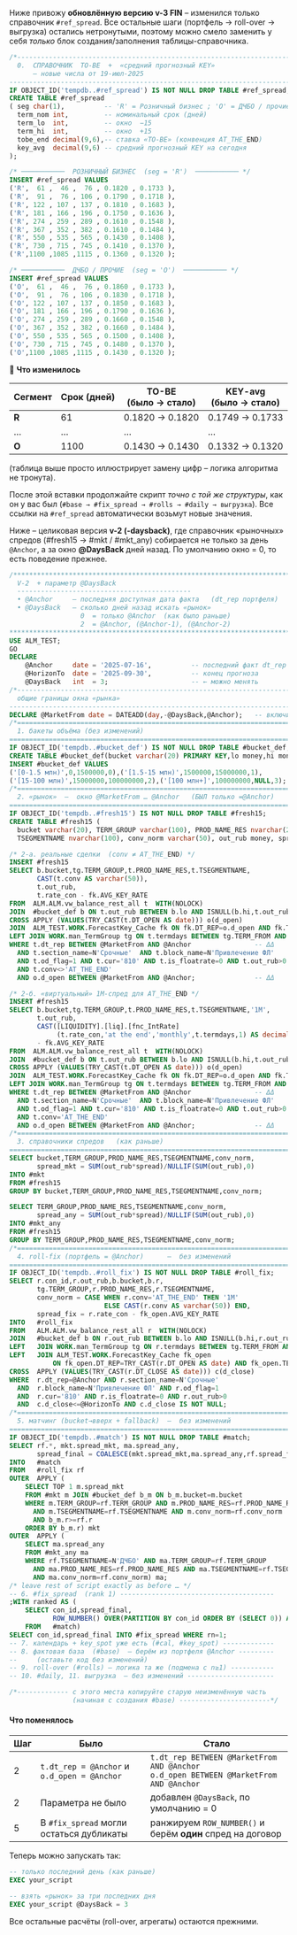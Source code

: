Ниже привожу **обновлённую версию v-3 FIN** – изменился только
справочник `#ref_spread`.
Все остальные шаги (портфель → roll-over → выгрузка) остались
нетронутыми, поэтому можно смело заменить у себя *только* блок
создания/заполнения таблицы-справочника.

```sql
/*-----------------------------------------------------------------------
  0.  СПРАВОЧНИК  TO-BE  +  «средний прогнозный KEY»
      — новые числа от 19-июл-2025
------------------------------------------------------------------------*/
IF OBJECT_ID('tempdb..#ref_spread') IS NOT NULL DROP TABLE #ref_spread;
CREATE TABLE #ref_spread
( seg char(1),          -- 'R' = Розничный бизнес ; 'O' = ДЧБО / прочие
  term_nom int,         -- номинальный срок (дней)
  term_lo  int,         -- окно  −15
  term_hi  int,         -- окно  +15
  tobe_end decimal(9,6),-- ставка «TO-BE» (конвенция AT_THE_END)
  key_avg  decimal(9,6) -- средний прогнозный KEY на сегодня
);

/* ───────────  РОЗНИЧНЫЙ БИЗНЕС  (seg = 'R')  ─────────── */
INSERT #ref_spread VALUES
('R',  61 ,  46 ,  76 , 0.1820 , 0.1733 ),
('R',  91 ,  76 , 106 , 0.1790 , 0.1718 ),
('R', 122 , 107 , 137 , 0.1810 , 0.1683 ),
('R', 181 , 166 , 196 , 0.1750 , 0.1636 ),
('R', 274 , 259 , 289 , 0.1610 , 0.1548 ),
('R', 367 , 352 , 382 , 0.1610 , 0.1484 ),
('R', 550 , 535 , 565 , 0.1430 , 0.1408 ),
('R', 730 , 715 , 745 , 0.1410 , 0.1370 ),
('R',1100 ,1085 ,1115 , 0.1360 , 0.1320 );

/* ───────────  ДЧБО / ПРОЧИЕ  (seg = 'O')  ─────────── */
INSERT #ref_spread VALUES
('O',  61 ,  46 ,  76 , 0.1860 , 0.1733 ),
('O',  91 ,  76 , 106 , 0.1830 , 0.1718 ),
('O', 122 , 107 , 137 , 0.1850 , 0.1683 ),
('O', 181 , 166 , 196 , 0.1790 , 0.1636 ),
('O', 274 , 259 , 289 , 0.1660 , 0.1548 ),
('O', 367 , 352 , 382 , 0.1660 , 0.1484 ),
('O', 550 , 535 , 565 , 0.1500 , 0.1408 ),
('O', 730 , 715 , 745 , 0.1480 , 0.1370 ),
('O',1100 ,1085 ,1115 , 0.1430 , 0.1320 );
```

📌 **Что изменилось**

| Сегмент | Срок (дней) | TO-BE <br>(было → стало) | KEY-avg <br>(было → стало) |
| ------- | ----------- | ------------------------ | -------------------------- |
| **R**   | 61          | 0.1820 → 0.1820          | 0.1749 → 0.1733            |
| …       | …           | …                        | …                          |
| **O**   | 1100        | 0.1430 → 0.1430          | 0.1332 → 0.1320            |

(таблица выше просто иллюстрирует замену цифр – логика
алгоритма не тронута).

После этой вставки продолжайте скрипт
*точно с той же структуры*, как он у вас был
(`#base → #fix_spread → #rolls → #daily → выгрузка`).
Все ссылки на `#ref_spread` автоматически возьмут новые значения.




Ниже – целиковая версия **v-2 (-daysback)**, где
справочник «рыночных» спредов (#fresh15 → #mkt / #mkt\_any) собирается не
только за день `@Anchor`, а за окно **@DaysBack** дней
назад. По умолчанию окно = 0, то есть поведение прежнее.

```sql
/**************************************************************************
  V-2  + параметр @DaysBack
  --------------------------------------------
  • @Anchor     – последняя доступная дата факта   (dt_rep портфеля)
  • @DaysBack   – сколько дней назад искать «рынок»
                  0  = только @Anchor  (как было раньше)
                  2  = @Anchor, (@Anchor-1), (@Anchor-2)
**************************************************************************/
USE ALM_TEST;
GO
DECLARE
    @Anchor     date = '2025-07-16',          -- последний факт dt_rep
    @HorizonTo  date = '2025-09-30',          -- конец прогноза
    @DaysBack   int  = 3;                     -- ← можно менять
/*-----------------------------------------------------------------------
  общие границы окна «рынка»
-----------------------------------------------------------------------*/
DECLARE @MarketFrom date = DATEADD(day,-@DaysBack,@Anchor);   -- включительно
/*=======================================================================
  1. бакеты объёма (без изменений)
=======================================================================*/
IF OBJECT_ID('tempdb..#bucket_def') IS NOT NULL DROP TABLE #bucket_def;
CREATE TABLE #bucket_def(bucket varchar(20) PRIMARY KEY,lo money,hi money,r tinyint);
INSERT #bucket_def VALUES
('[0-1.5 млн)',0,1500000,0),('[1.5-15 млн)',1500000,15000000,1),
('[15-100 млн)',15000000,100000000,2),('[100 млн+]',100000000,NULL,3);
/*=======================================================================
  2. «рынок»  –  окно @MarketFrom … @Anchor   (БЫЛ только =@Anchor)
=======================================================================*/
IF OBJECT_ID('tempdb..#fresh15') IS NOT NULL DROP TABLE #fresh15;
CREATE TABLE #fresh15 (
  bucket varchar(20), TERM_GROUP varchar(100), PROD_NAME_RES nvarchar(200),
  TSEGMENTNAME nvarchar(100), conv_norm varchar(50), out_rub money, spread decimal(18,6));

/* 2-а. реальные сделки  (conv ≠ AT_THE_END) */
INSERT #fresh15
SELECT b.bucket,tg.TERM_GROUP,t.PROD_NAME_RES,t.TSEGMENTNAME,
       CAST(t.conv AS varchar(50)),
       t.out_rub,
       t.rate_con - fk.AVG_KEY_RATE
FROM  ALM.ALM.vw_balance_rest_all t  WITH(NOLOCK)
JOIN  #bucket_def b ON t.out_rub BETWEEN b.lo AND ISNULL(b.hi,t.out_rub)
CROSS APPLY (VALUES(TRY_CAST(t.DT_OPEN AS date))) o(d_open)
JOIN  ALM_TEST.WORK.ForecastKey_Cache fk ON fk.DT_REP=o.d_open AND fk.TERM=t.termdays
LEFT JOIN WORK.man_TermGroup tg ON t.termdays BETWEEN tg.TERM_FROM AND tg.TERM_TO
WHERE t.dt_rep BETWEEN @MarketFrom AND @Anchor                -- ΔΔ
  AND t.section_name=N'Срочные'  AND t.block_name=N'Привлечение ФЛ'
  AND t.od_flag=1 AND t.cur='810' AND t.is_floatrate=0 AND t.out_rub>0
  AND t.conv<>'AT_THE_END'
  AND o.d_open BETWEEN @MarketFrom AND @Anchor;               -- ΔΔ

/* 2-б. «виртуальный» 1M-спред для AT_THE_END */
INSERT #fresh15
SELECT b.bucket,tg.TERM_GROUP,t.PROD_NAME_RES,t.TSEGMENTNAME,'1M',
       t.out_rub,
       CAST([LIQUIDITY].[liq].[fnc_IntRate]
            (t.rate_con,'at the end','monthly',t.termdays,1) AS decimal(18,6))
       - fk.AVG_KEY_RATE
FROM  ALM.ALM.vw_balance_rest_all t  WITH(NOLOCK)
JOIN  #bucket_def b ON t.out_rub BETWEEN b.lo AND ISNULL(b.hi,t.out_rub)
CROSS APPLY (VALUES(TRY_CAST(t.DT_OPEN AS date))) o(d_open)
JOIN  ALM_TEST.WORK.ForecastKey_Cache fk ON fk.DT_REP=o.d_open AND fk.TERM=t.termdays
LEFT JOIN WORK.man_TermGroup tg ON t.termdays BETWEEN tg.TERM_FROM AND tg.TERM_TO
WHERE t.dt_rep BETWEEN @MarketFrom AND @Anchor                -- ΔΔ
  AND t.section_name=N'Срочные'  AND t.block_name=N'Привлечение ФЛ'
  AND t.od_flag=1 AND t.cur='810' AND t.is_floatrate=0 AND t.out_rub>0
  AND t.conv='AT_THE_END'
  AND o.d_open BETWEEN @MarketFrom AND @Anchor;               -- ΔΔ
/*=======================================================================
  3. справочники спредов   (как раньше)
=======================================================================*/
SELECT bucket,TERM_GROUP,PROD_NAME_RES,TSEGMENTNAME,conv_norm,
       spread_mkt = SUM(out_rub*spread)/NULLIF(SUM(out_rub),0)
INTO #mkt
FROM #fresh15
GROUP BY bucket,TERM_GROUP,PROD_NAME_RES,TSEGMENTNAME,conv_norm;

SELECT TERM_GROUP,PROD_NAME_RES,TSEGMENTNAME,conv_norm,
       spread_any = SUM(out_rub*spread)/NULLIF(SUM(out_rub),0)
INTO #mkt_any
FROM #fresh15
GROUP BY TERM_GROUP,PROD_NAME_RES,TSEGMENTNAME,conv_norm;
/*=======================================================================
  4. roll-fix (портфель = @Anchor)      –  без изменений
=======================================================================*/
IF OBJECT_ID('tempdb..#roll_fix') IS NOT NULL DROP TABLE #roll_fix;
SELECT r.con_id,r.out_rub,b.bucket,b.r,
       tg.TERM_GROUP,r.PROD_NAME_RES,r.TSEGMENTNAME,
       conv_norm = CASE WHEN r.conv='AT_THE_END' THEN '1M'
                        ELSE CAST(r.conv AS varchar(50)) END,
       spread_fix = r.rate_con - fk_open.AVG_KEY_RATE
INTO   #roll_fix
FROM   ALM.ALM.vw_balance_rest_all r  WITH(NOLOCK)
JOIN   #bucket_def b ON r.out_rub BETWEEN b.lo AND ISNULL(b.hi,r.out_rub)
LEFT   JOIN WORK.man_TermGroup tg ON r.termdays BETWEEN tg.TERM_FROM AND tg.TERM_TO
LEFT   JOIN ALM_TEST.WORK.ForecastKey_Cache fk_open
           ON fk_open.DT_REP=TRY_CAST(r.DT_OPEN AS date) AND fk_open.TERM=r.termdays
CROSS  APPLY (VALUES(TRY_CAST(r.DT_CLOSE AS date))) c(d_close)
WHERE  r.dt_rep=@Anchor AND r.section_name=N'Срочные'
  AND  r.block_name=N'Привлечение ФЛ' AND r.od_flag=1
  AND  r.cur='810' AND r.is_floatrate=0 AND r.out_rub>0
  AND  c.d_close<=@HorizonTo AND c.d_close IS NOT NULL;
/*=======================================================================
  5. матчинг (bucket→вверх + fallback)  –  без изменений
=======================================================================*/
IF OBJECT_ID('tempdb..#match') IS NOT NULL DROP TABLE #match;
SELECT rf.*, mkt.spread_mkt, ma.spread_any,
       spread_final = COALESCE(mkt.spread_mkt,ma.spread_any,rf.spread_fix)
INTO   #match
FROM   #roll_fix rf
OUTER  APPLY (
    SELECT TOP 1 m.spread_mkt
    FROM #mkt m JOIN #bucket_def b_m ON b_m.bucket=m.bucket
    WHERE m.TERM_GROUP=rf.TERM_GROUP AND m.PROD_NAME_RES=rf.PROD_NAME_RES
      AND m.TSEGMENTNAME=rf.TSEGMENTNAME AND m.conv_norm=rf.conv_norm
      AND b_m.r>=rf.r
    ORDER BY b_m.r) mkt
OUTER  APPLY (
    SELECT ma.spread_any
    FROM #mkt_any ma
    WHERE rf.TSEGMENTNAME=N'ДЧБО' AND ma.TERM_GROUP=rf.TERM_GROUP
      AND ma.PROD_NAME_RES=rf.PROD_NAME_RES AND ma.TSEGMENTNAME=rf.TSEGMENTNAME
      AND ma.conv_norm=rf.conv_norm) ma;
/* leave rest of script exactly as before … */
-- 6. #fix_spread  (rank 1) ---------------------------------------
;WITH ranked AS (
    SELECT con_id,spread_final,
           ROW_NUMBER() OVER(PARTITION BY con_id ORDER BY (SELECT 0)) AS rn
    FROM   #match)
SELECT con_id,spread_final INTO #fix_spread WHERE rn=1;
-- 7. календарь + key_spot уже есть (#cal, #key_spot) -------------
-- 8. фактовая база  (#base)  – берём из портфеля @Anchor ---------
--     (оставьте код без изменений)
-- 9. roll-over (#rolls) – логика та же (подмена c n≥1) -----------
-- 10. #daily, 11. выгрузка  – без изменений ----------------------

/*------------- с этого места копируйте старую неизменённую часть
                (начиная c создания #base) -----------------------*/
```

#### Что поменялось

| Шаг | Было                                        | Стало                                                                                    |
| --- | ------------------------------------------- | ---------------------------------------------------------------------------------------- |
| 2   | `t.dt_rep = @Anchor` и `o.d_open = @Anchor` | `t.dt_rep BETWEEN @MarketFrom AND @Anchor`<br>`o.d_open BETWEEN @MarketFrom AND @Anchor` |
| 2   | Параметра не было                           | добавлен `@DaysBack`, по умолчанию = 0                                                   |
| 5   | В `#fix_spread` могли остаться дубликаты    | ранжируем `ROW_NUMBER()` и берём **один** спред на договор                               |

Теперь можно запускать так:

```sql
-- только последний день (как раньше)
EXEC your_script

-- взять «рынок» за три последних дня
EXEC your_script @DaysBack = 3
```

Все остальные расчёты (roll-over, агрегаты) остаются прежними.
